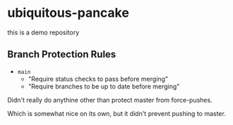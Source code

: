 # ubiquitous-pancake
this is a demo repository

## Branch Protection Rules

- `main`
    - "Require status checks to pass before merging"
    - "Require branches to be up to date before merging"

Didn't really do anythine other than protect master from force-pushes.

Which is somewhat nice on its own, but it didn't prevent pushing to master.
